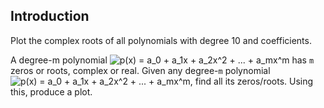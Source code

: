 ## Introduction

Plot the complex roots of all polynomials with degree 10  and coefficients. 

A degree-m polynomial <img src="https://latex.codecogs.com/gif.latex?p(x)&space;=&space;a_0&space;&plus;&space;a_1x&space;&plus;&space;a_2x^2&space;&plus;&space;...&space;&plus;&space;a_mx^m" title="p(x) = a_0 + a_1x + a_2x^2 + ... + a_mx^m" /> has `m` zeros or roots, complex or real.
Given any degree-`m` polynomial <img src="https://latex.codecogs.com/gif.latex?p(x)&space;=&space;a_0&space;&plus;&space;a_1x&space;&plus;&space;a_2x^2&space;&plus;&space;...&space;&plus;&space;a_mx^m" title="p(x) = a_0 + a_1x + a_2x^2 + ... + a_mx^m" />, find all its zeros/roots. Using this, produce a plot.
